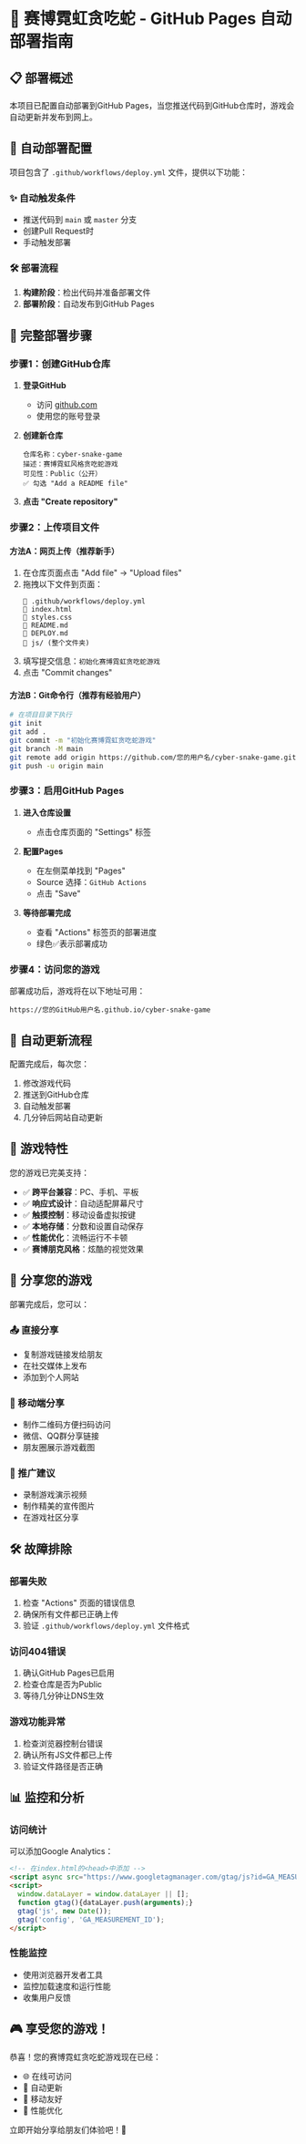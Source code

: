# 🚀 赛博霓虹贪吃蛇 - GitHub Pages 自动部署指南

## 📋 部署概述

本项目已配置自动部署到GitHub Pages，当您推送代码到GitHub仓库时，游戏会自动更新并发布到网上。

## 🔧 自动部署配置

项目包含了 `.github/workflows/deploy.yml` 文件，提供以下功能：

### ✨ 自动触发条件
- 推送代码到 `main` 或 `master` 分支
- 创建Pull Request时
- 手动触发部署

### 🛠️ 部署流程
1. **构建阶段**：检出代码并准备部署文件
2. **部署阶段**：自动发布到GitHub Pages

## 📖 完整部署步骤

### 步骤1：创建GitHub仓库

1. **登录GitHub**
   - 访问 [github.com](https://github.com)
   - 使用您的账号登录

2. **创建新仓库**
   ```
   仓库名称：cyber-snake-game
   描述：赛博霓虹风格贪吃蛇游戏
   可见性：Public（公开）
   ✅ 勾选 "Add a README file"
   ```

3. **点击 "Create repository"**

### 步骤2：上传项目文件

#### 方法A：网页上传（推荐新手）
1. 在仓库页面点击 "Add file" → "Upload files"
2. 拖拽以下文件到页面：
   ```
   📁 .github/workflows/deploy.yml
   📄 index.html
   📄 styles.css
   📄 README.md
   📄 DEPLOY.md
   📁 js/ (整个文件夹)
   ```
3. 填写提交信息：`初始化赛博霓虹贪吃蛇游戏`
4. 点击 "Commit changes"

#### 方法B：Git命令行（推荐有经验用户）
```bash
# 在项目目录下执行
git init
git add .
git commit -m "初始化赛博霓虹贪吃蛇游戏"
git branch -M main
git remote add origin https://github.com/您的用户名/cyber-snake-game.git
git push -u origin main
```

### 步骤3：启用GitHub Pages

1. **进入仓库设置**
   - 点击仓库页面的 "Settings" 标签

2. **配置Pages**
   - 在左侧菜单找到 "Pages"
   - Source 选择：`GitHub Actions`
   - 点击 "Save"

3. **等待部署完成**
   - 查看 "Actions" 标签页的部署进度
   - 绿色✅表示部署成功

### 步骤4：访问您的游戏

部署成功后，游戏将在以下地址可用：
```
https://您的GitHub用户名.github.io/cyber-snake-game
```

## 🔄 自动更新流程

配置完成后，每次您：
1. 修改游戏代码
2. 推送到GitHub仓库
3. 自动触发部署
4. 几分钟后网站自动更新

## 📱 游戏特性

您的游戏已完美支持：
- ✅ **跨平台兼容**：PC、手机、平板
- ✅ **响应式设计**：自动适配屏幕尺寸
- ✅ **触摸控制**：移动设备虚拟按键
- ✅ **本地存储**：分数和设置自动保存
- ✅ **性能优化**：流畅运行不卡顿
- ✅ **赛博朋克风格**：炫酷的视觉效果

## 🎯 分享您的游戏

部署完成后，您可以：

### 📤 直接分享
- 复制游戏链接发给朋友
- 在社交媒体上发布
- 添加到个人网站

### 📱 移动端分享
- 制作二维码方便扫码访问
- 微信、QQ群分享链接
- 朋友圈展示游戏截图

### 🌟 推广建议
- 录制游戏演示视频
- 制作精美的宣传图片
- 在游戏社区分享

## 🛠️ 故障排除

### 部署失败
1. 检查 "Actions" 页面的错误信息
2. 确保所有文件都已正确上传
3. 验证 `.github/workflows/deploy.yml` 文件格式

### 访问404错误
1. 确认GitHub Pages已启用
2. 检查仓库是否为Public
3. 等待几分钟让DNS生效

### 游戏功能异常
1. 检查浏览器控制台错误
2. 确认所有JS文件都已上传
3. 验证文件路径是否正确

## 📊 监控和分析

### 访问统计
可以添加Google Analytics：
```html
<!-- 在index.html的<head>中添加 -->
<script async src="https://www.googletagmanager.com/gtag/js?id=GA_MEASUREMENT_ID"></script>
<script>
  window.dataLayer = window.dataLayer || [];
  function gtag(){dataLayer.push(arguments);}
  gtag('js', new Date());
  gtag('config', 'GA_MEASUREMENT_ID');
</script>
```

### 性能监控
- 使用浏览器开发者工具
- 监控加载速度和运行性能
- 收集用户反馈

## 🎮 享受您的游戏！

恭喜！您的赛博霓虹贪吃蛇游戏现在已经：
- 🌐 在线可访问
- 🔄 自动更新
- 📱 移动友好
- 🚀 性能优化

立即开始分享给朋友们体验吧！🎉